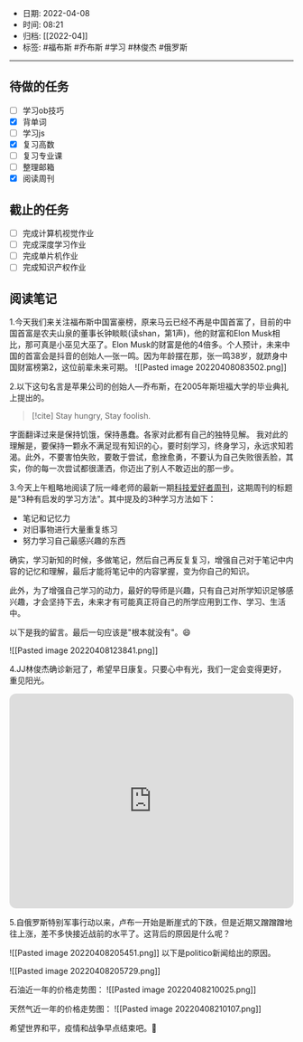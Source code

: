 - 日期: 2022-04-08
- 时间: 08:21
- 归档: [[2022-04]]
- 标签: #福布斯 #乔布斯 #学习 #林俊杰 #俄罗斯
---

## 待做的任务

- [ ] 学习ob技巧
- [x] 背单词
- [ ] 学习js
- [x] 复习高数
- [ ] 复习专业课
- [ ] 整理邮箱
- [x] 阅读周刊

## 截止的任务

- [ ] 完成计算机视觉作业
- [ ] 完成深度学习作业
- [ ] 完成单片机作业
- [ ] 完成知识产权作业

## 阅读笔记

1.今天我们来关注福布斯中国富豪榜，原来马云已经不再是中国首富了，目前的中国首富是农夫山泉的董事长钟睒睒(读shan，第1声)，他的财富和Elon Musk相比，那可真是小巫见大巫了。Elon Musk的财富是他的4倍多。个人预计，未来中国的首富会是抖音的创始人—张一鸣。因为年龄摆在那，张一鸣38岁，就跻身中国财富榜第2，这位前辈未来可期。
![[Pasted image 20220408083502.png]]

2.以下这句名言是苹果公司的创始人—乔布斯，在2005年斯坦福大学的毕业典礼上提出的。

> [!cite]
> Stay hungry, Stay foolish.

字面翻译过来是保持饥饿，保持愚蠢。各家对此都有自己的独特见解。
我对此的理解是，要保持一颗永不满足现有知识的心，要时刻学习，终身学习，永远求知若渴。此外，不要害怕失败，要敢于尝试，愈挫愈勇，不要认为自己失败很丢脸，其实，你的每一次尝试都很潇洒，你迈出了别人不敢迈出的那一步。

3.今天上午粗略地阅读了阮一峰老师的最新一期[科技爱好者周刊](https://www.ruanyifeng.com/blog/2022/04/weekly-issue-202.html)，这期周刊的标题是"3种有启发的学习方法"。其中提及的3种学习方法如下：

+ 笔记和记忆力
+ 对旧事物进行大量重复练习
+ 努力学习自己最感兴趣的东西

确实，学习新知的时候，多做笔记，然后自己再反复复习，增强自己对于笔记中内容的记忆和理解，最后才能将笔记中的内容掌握，变为你自己的知识。

此外，为了增强自己学习的动力，最好的导师是兴趣，只有自己对所学知识足够感兴趣，才会坚持下去，未来才有可能真正将自己的所学应用到工作、学习、生活中。

以下是我的留言。最后一句应该是"根本就没有"。😄

![[Pasted image 20220408123841.png]]

4.JJ林俊杰确诊新冠了，希望早日康复。只要心中有光，我们一定会变得更好，重见阳光。
<iframe style="border-radius:12px" src="https://open.spotify.com/embed/track/4qasQt2JsuBK8ZwERwuAZO?utm_source=generator" width="100%" height="380" frameBorder="0" allowfullscreen="" allow="autoplay; clipboard-write; encrypted-media; fullscreen; picture-in-picture"></iframe>

5.自俄罗斯特别军事行动以来，卢布一开始是断崖式的下跌，但是近期又蹭蹭蹭地往上涨，差不多快接近战前的水平了。这背后的原因是什么呢？

![[Pasted image 20220408205451.png]]
以下是politico新闻给出的原因。

![[Pasted image 20220408205729.png]]

石油近一年的价格走势图：
![[Pasted image 20220408210025.png]]

天然气近一年的价格走势图：
![[Pasted image 20220408210107.png]]

希望世界和平，疫情和战争早点结束吧。💪